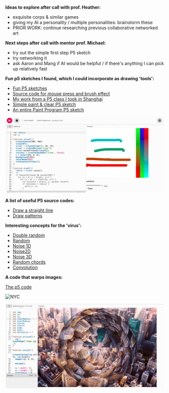 **Ideas to explore after call with prof. Heather:**
- exquisite corps & similar games
- giving my AI a personality / multiple personalities: brainstorm these
- PRIOR WORK: continue researching previous collaborative networked art

**Next steps after call with mentor prof. Michael:**
- try out the simple first step P5 sketch
- try networking it
- ask Aaron and Mang if AI would be helpful / if there's anything I can pick up relatively fast

**Fun p5 sketches I found, which I could incorporate as drawing 'tools':**

- [Fun P5 sketches](https://www.maayanalbert.com/p5js-sketches)
- [Source code for mouse press and brush effect](https://processing.org/examples/mousepress.html)
- [My work from a P5 class I took in Shanghai](https://wp.nyu.edu/aleksandramedina/)
- [Simple paint & clear P5 sketch](https://editor.p5js.org/Jokester/sketches/rkIjK5N6m)
- [An entire Paint Program P5 sketch](https://editor.p5js.org/ebenjmuse/sketches/SyUM1iX0b)

![P5 sketch](/media/p5sketch-1.png)

**A list of useful P5 source codes:**
- [Draw a straight line](https://p5js.org/examples/drawing-continous-lines.html)
- [Draw patterns](https://p5js.org/examples/drawing-patterns.html)


**Interesting concepts for the 'virus':**
- [Double random](https://p5js.org/examples/math-double-random.html)
- [Random](https://p5js.org/examples/math-random.html)
- [Noise 1D](https://p5js.org/examples/math-noise1d.html)
- [Noise2D](https://p5js.org/examples/math-noise2d.html)
- [Noise 3D](https://p5js.org/examples/math-noise3d.html)
- [Random chords](https://p5js.org/examples/math-random-chords.html)
- [Convolution](https://p5js.org/examples/image-convolution.html)


**A code that warps images:**

[The p5 code](https://editor.p5js.org/am7625/sketches/SayLP6NhFQ)

![NYC](/media/image1.jpg)

![NYC warped](/media/p5sketch-2.png)



